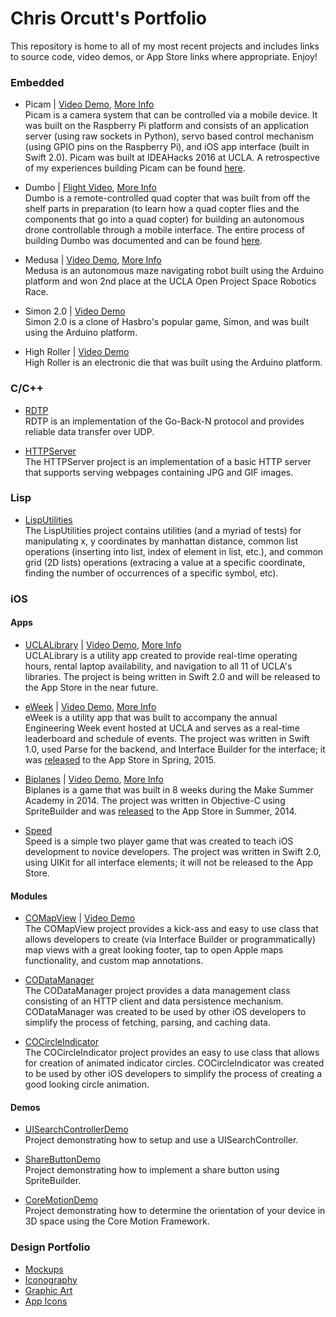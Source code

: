 # Chris Orcutt's Portfolio 

This repository is home to all of my most recent projects and includes links to source code, video demos, or App Store links where appropriate. Enjoy!

### Embedded

* Picam | [Video Demo](https://vimeo.com/152344182), [More Info](https://github.com/orcudy/index/wiki/Picam)  
Picam is a camera system that can be controlled via a mobile device. It was built on the Raspberry Pi platform and consists of an application server (using raw sockets in Python), servo based control mechanism (using GPIO pins on the Raspberry Pi), and iOS app interface (built in Swift 2.0). Picam was built at IDEAHacks 2016 at UCLA. A retrospective of my experiences building Picam can be found [here](https://medium.com/@orcudy/picam-a-retrospective-of-ideahacks-faaa60e8aeb1#.z1xu6qhhb).

* Dumbo | [Flight Video](https://vimeo.com/album/3693518/video/147213131), [More Info](https://github.com/orcudy/index/wiki/Dumbo)  
Dumbo is a remote-controlled quad copter that was built from off the shelf parts in preparation (to learn how a quad copter flies and the components that go into a quad copter) for building an autonomous drone controllable through a mobile interface. The entire process of building Dumbo was documented and can be found [here](https://medium.com/@orcudy/the-journey-begins-ee7f7fdcb160#.2vsc9osta).

* Medusa | [Video Demo](http://bit.ly/demo-medusa ), [More Info](https://github.com/orcudy/index/wiki/Medusa)  
Medusa is an autonomous maze navigating robot built using the Arduino platform and won 2nd place at the UCLA Open Project Space Robotics Race.

* Simon 2.0 | [Video Demo](https://www.youtube.com/watch?v=Y-aSRVm62rg)  
Simon 2.0 is a clone of Hasbro's popular game, Simon, and was built using the Arduino platform. 

* High Roller | [Video Demo](https://www.youtube.com/watch?v=iAKFtmWaHXI)  
High Roller is an electronic die that was built using the Arduino platform. 

### C/C++

* [RDTP](https://github.com/orcudy/RDTP)  
RDTP is an implementation of the Go-Back-N protocol and provides reliable data transfer over UDP.  

* [HTTPServer](https://github.com/orcudy/HTTPServer)  
The HTTPServer project is an implementation of a basic HTTP server that supports serving webpages containing JPG and GIF images.

### Lisp

* [LispUtilities](https://github.com/orcudy/LispUtilities)  
The LispUtilities project contains utilities (and a myriad of tests) for manipulating x, y coordinates by manhattan distance, common list operations (inserting into list, index of element in list, etc.), and common grid (2D lists) operations (extracing a value at a specific coordinate, finding the number of occurrences of a specific symbol, etc).

### iOS

#### Apps
* [UCLALibrary](https://github.com/orcudy/UCLALibrary) | [Video Demo](https://vimeo.com/album/3693502/video/148405704), [More Info](https://github.com/orcudy/index/wiki/UCLALibrary)  
UCLALibrary is a utility app created to provide real-time operating hours, rental laptop availability, and navigation to all 11 of UCLA's libraries. The project is being written in Swift 2.0 and will be released to the App Store in the near future.

* [eWeek](https://github.com/orcudy/eWeek) | [Video Demo](https://vimeo.com/album/3693502/video/148404888), [More Info](https://github.com/orcudy/index/wiki/eWeek)  
eWeek is a utility app that was built to accompany the annual Engineering Week event hosted at UCLA and serves as a real-time leaderboard and schedule of events. The project was written in Swift 1.0, used Parse for the backend, and Interface Builder for the interface; it was [released](https://itunes.apple.com/WebObjects/MZStore.woa/wa/viewSoftware?id=981637936&mt=8) to the App Store in Spring, 2015.

* [Biplanes](https://github.com/orcudy/Biplanes) | [Video Demo](https://vimeo.com/album/3693502/video/103840072), [More Info](https://github.com/orcudy/index/wiki/Biplanes)  
Biplanes is a game that was built in 8 weeks during the Make Summer Academy in 2014. The project was written in Objective-C using SpriteBuilder and was [released](https://itunes.apple.com/us/app/biplanes!/id904104087?ls=1&mt=8!)  to the App Store in Summer, 2014.

* [Speed](https://github.com/orcudy/Speed)  
Speed is a simple two player game that was created to teach iOS development to novice developers. The project was written in Swift 2.0, using UIKit for all interface elements; it will not be released to the App Store.

#### Modules

* [COMapView](https://github.com/orcudy/COMapView) | [Video Demo](https://vimeo.com/album/3693502/video/148405026)  
The COMapView project provides a kick-ass and easy to use class that allows developers to create (via Interface Builder or programmatically) map views with a great looking footer, tap to open Apple maps functionality, and custom map annotations.

* [CODataManager](https://github.com/orcudy/CODataManager)  
The CODataManager project provides a data management class consisting of an HTTP client and data persistence mechanism. CODataManager was created to be used by other iOS developers to simplify the process of fetching, parsing, and caching data.

* [COCircleIndicator](https://github.com/orcudy/COCircleIndicator)  
The COCircleIndicator project provides an easy to use class that allows for creation of animated indicator circles. COCircleIndicator was created to be used by other iOS developers to simplify the process of creating a good looking circle animation.

#### Demos

* [UISearchControllerDemo](https://github.com/orcudy/UISearchControllerDemo)  
Project demonstrating how to setup and use a UISearchController.

* [ShareButtonDemo](https://github.com/orcudy/ShareButtonDemo)  
Project demonstrating how to implement a share button using SpriteBuilder.

* [CoreMotionDemo](https://github.com/orcudy/CoreMotionDemo)  
Project demonstrating how to determine the orientation of your device in 3D space using the Core Motion Framework.

### Design Portfolio

* [Mockups](https://www.dropbox.com/sh/nkfh5o3f2jltaxe/AABA7swlYrjjWHk3-zzkAQj0a?dl=0)
* [Iconography](https://www.dropbox.com/sh/1cuskhqvdgnm4ii/AAAytV6w6f-TcHK7yl5kMsGta?dl=0)
* [Graphic Art](https://www.dropbox.com/sh/a5hqz2551zug8m6/AABjAUBn6bSt364ykVQ9tkFfa?dl=0)
* [App Icons](https://www.dropbox.com/sh/ysi8pzu05cvaomh/AAB5Ae7LMSAybaO7AbamNmo9a?dl=0)
